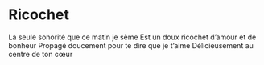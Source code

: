 # Ricochet

La seule sonorité que ce matin je sème
Est un doux ricochet d’amour et de bonheur 
Propagé doucement pour te dire que je t’aime
Délicieusement au centre de ton cœur